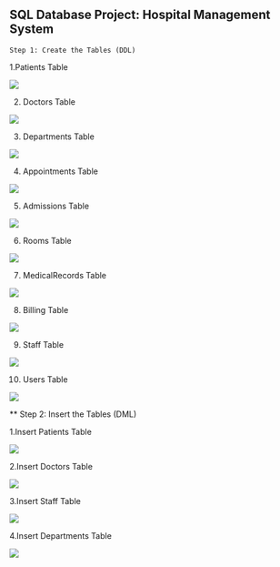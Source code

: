   
   ## SQL Database Project:  Hospital Management System

    Step 1: Create the Tables (DDL)


   1.Patients Table

   ![](image/1.png)

   2. Doctors Table
   
   ![](image/2.png) 

   3. Departments Table
   
   ![](image/3.png)

   4. Appointments Table
   
   ![](image/4.png)

   
   5. Admissions Table

   ![](image/5.png)

   6. Rooms Table

   ![](image/6.png)

  7. MedicalRecords Table

   ![](image/7.png)

   8. Billing Table

   ![](image/8.png)

   9. Staff Table

   ![](image/9.png)

   10. Users Table

   ![](image/10.png)


  ** Step 2: Insert the Tables (DML)

   1.Insert Patients Table

   ![](image/11.png)


  2.Insert Doctors Table
  
  ![](image/12.png)

  3.Insert Staff Table

  ![](image/13.png)

  4.Insert Departments Table

  ![](image/14.png)
